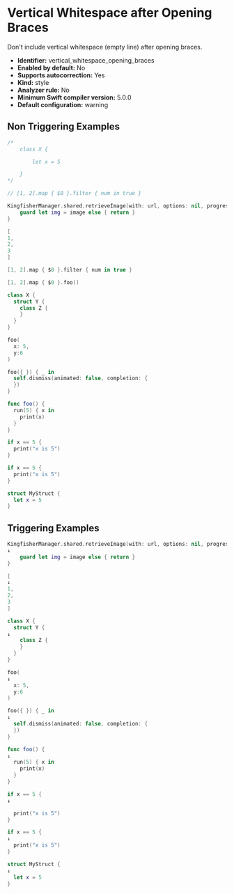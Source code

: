 # Vertical Whitespace after Opening Braces

Don't include vertical whitespace (empty line) after opening braces.

* **Identifier:** vertical_whitespace_opening_braces
* **Enabled by default:** No
* **Supports autocorrection:** Yes
* **Kind:** style
* **Analyzer rule:** No
* **Minimum Swift compiler version:** 5.0.0
* **Default configuration:** warning

## Non Triggering Examples

```swift
/*
    class X {

        let x = 5

    }
*/
```

```swift
// [1, 2].map { $0 }.filter { num in true }
```

```swift
KingfisherManager.shared.retrieveImage(with: url, options: nil, progressBlock: nil) { image, _, _, _ in
    guard let img = image else { return }
}
```

```swift
[
1,
2,
3
]
```

```swift
[1, 2].map { $0 }.filter { num in true }
```

```swift
[1, 2].map { $0 }.foo()
```

```swift
class X {
  struct Y {
    class Z {
    }
  }
}
```

```swift
foo(
  x: 5,
  y:6
)
```

```swift
foo({ }) { _ in
  self.dismiss(animated: false, completion: {
  })
}
```

```swift
func foo() {
  run(5) { x in
    print(x)
  }
}
```

```swift
if x == 5 {
  print("x is 5")
}
```

```swift
if x == 5 {
  print("x is 5")
}
```

```swift
struct MyStruct {
  let x = 5
}
```

## Triggering Examples

```swift
KingfisherManager.shared.retrieveImage(with: url, options: nil, progressBlock: nil) { image, _, _, _ in
↓
    guard let img = image else { return }
}
```

```swift
[
↓
1,
2,
3
]
```

```swift
class X {
  struct Y {
↓
    class Z {
    }
  }
}
```

```swift
foo(
↓
  x: 5,
  y:6
)
```

```swift
foo({ }) { _ in
↓
  self.dismiss(animated: false, completion: {
  })
}
```

```swift
func foo() {
↓
  run(5) { x in
    print(x)
  }
}
```

```swift
if x == 5 {
↓

  print("x is 5")
}
```

```swift
if x == 5 {
↓
  print("x is 5")
}
```

```swift
struct MyStruct {
↓
  let x = 5
}
```